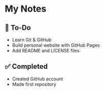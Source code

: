 # My Notes

## 📌 To-Do
- Learn Git & GitHub
- Build personal website with GitHub Pages
- Add README and LICENSE files

## ✅ Completed
- Created GitHub account
- Made first repository